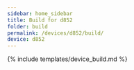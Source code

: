 ```yaml
---
sidebar: home_sidebar
title: Build for d852
folder: build
permalink: /devices/d852/build/
device: d852
---
```

{% include templates/device_build.md %}
